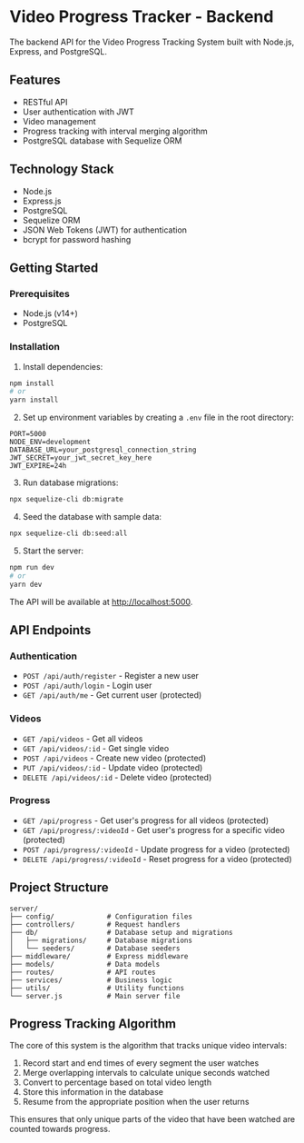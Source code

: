 # Video Progress Tracker - Backend

The backend API for the Video Progress Tracking System built with Node.js, Express, and PostgreSQL.

## Features

- RESTful API
- User authentication with JWT
- Video management
- Progress tracking with interval merging algorithm
- PostgreSQL database with Sequelize ORM

## Technology Stack

- Node.js
- Express.js
- PostgreSQL
- Sequelize ORM
- JSON Web Tokens (JWT) for authentication
- bcrypt for password hashing

## Getting Started

### Prerequisites

- Node.js (v14+)
- PostgreSQL

### Installation

1. Install dependencies:

```bash
npm install
# or
yarn install
```

2. Set up environment variables by creating a `.env` file in the root directory:

```
PORT=5000
NODE_ENV=development
DATABASE_URL=your_postgresql_connection_string
JWT_SECRET=your_jwt_secret_key_here
JWT_EXPIRE=24h
```

3. Run database migrations:

```bash
npx sequelize-cli db:migrate
```

4. Seed the database with sample data:

```bash
npx sequelize-cli db:seed:all
```

5. Start the server:

```bash
npm run dev
# or
yarn dev
```

The API will be available at [http://localhost:5000](http://localhost:5000).

## API Endpoints

### Authentication

- `POST /api/auth/register` - Register a new user
- `POST /api/auth/login` - Login user
- `GET /api/auth/me` - Get current user (protected)

### Videos

- `GET /api/videos` - Get all videos
- `GET /api/videos/:id` - Get single video
- `POST /api/videos` - Create new video (protected)
- `PUT /api/videos/:id` - Update video (protected)
- `DELETE /api/videos/:id` - Delete video (protected)

### Progress

- `GET /api/progress` - Get user's progress for all videos (protected)
- `GET /api/progress/:videoId` - Get user's progress for a specific video (protected)
- `POST /api/progress/:videoId` - Update progress for a video (protected)
- `DELETE /api/progress/:videoId` - Reset progress for a video (protected)

## Project Structure

```
server/
├── config/             # Configuration files
├── controllers/        # Request handlers
├── db/                 # Database setup and migrations
│   ├── migrations/     # Database migrations
│   └── seeders/        # Database seeders
├── middleware/         # Express middleware
├── models/             # Data models
├── routes/             # API routes
├── services/           # Business logic
├── utils/              # Utility functions
└── server.js           # Main server file
```

## Progress Tracking Algorithm

The core of this system is the algorithm that tracks unique video intervals:

1. Record start and end times of every segment the user watches
2. Merge overlapping intervals to calculate unique seconds watched
3. Convert to percentage based on total video length
4. Store this information in the database
5. Resume from the appropriate position when the user returns

This ensures that only unique parts of the video that have been watched are counted towards progress.
